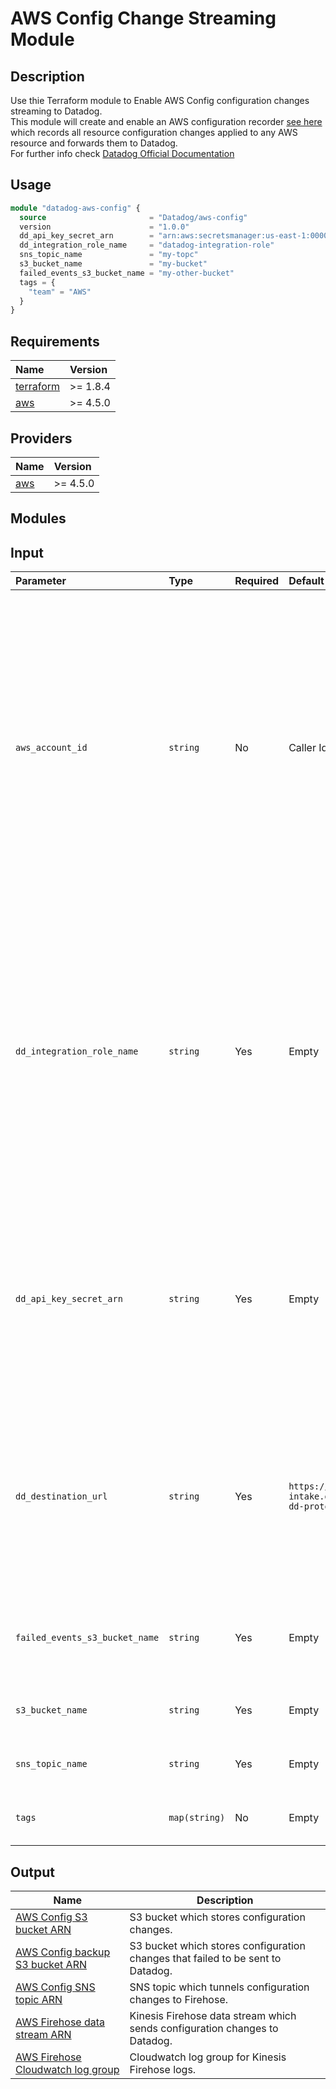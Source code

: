 # AWS Config Change Streaming Module

## Description
Use thie Terraform module to Enable AWS Config configuration changes streaming to Datadog.  
This module will create and enable an AWS configuration recorder [see here](https://docs.aws.amazon.com/config/)
which records all resource configuration changes applied to any AWS resource and forwards them to Datadog.  
For further info check [Datadog Official Documentation](https://docs.datadoghq.com/integrations/amazon_config)

## Usage

```terraform
module "datadog-aws-config" {
  source                       = "Datadog/aws-config"
  version                      = "1.0.0"
  dd_api_key_secret_arn        = "arn:aws:secretsmanager:us-east-1:000000000000:secret:my-secret"
  dd_integration_role_name     = "datadog-integration-role"
  sns_topic_name               = "my-topc"
  s3_bucket_name               = "my-bucket"
  failed_events_s3_bucket_name = "my-other-bucket"
  tags = {
    "team" = "AWS"
  }
}
```

## Requirements 
| Name | Version |
|  :-- |   :--   |
| [terraform](https://github.com/hashicorp/terraform/releases/tag/v1.8.4) | >= 1.8.4 |
| [aws](https://registry.terraform.io/providers/hashicorp/aws/latest/docs) | >= 4.5.0 |

## Providers 
| Name | Version |
| :-- |  :--   |
| [aws](https://registry.terraform.io/providers/hashicorp/aws/latest/docs) | >= 4.5.0 |

## Modules


## Input

| Parameter | Type | Required | Default value | Description |
|:--|:--|:--|:--|:--|
| `aws_account_id` | `string` | No | Caller Identity | AWS Account ID. Will be used to add a custom header when streaming config changes to Datadog. The account ID will be used to authenticate and authorize the request to read config changes from AWS Config S3 bucket. Account ID can be found [here](https://app.datadoghq.com/account/settings#integrations/aws). |
| `dd_integration_role_name` | `string` | Yes | Empty | Datadog's AWS IAM Integration Role name. The integration role policy will be amended to grant Datadog read permissions on a S3 bucket that will store oversized AWS Config events which can't be streamed via Kinesis Firehose. |
| `dd_api_key_secret_arn` | `string` | Yes | Empty | Datadog API key secret ARN. Check [this page](https://docs.aws.amazon.com/firehose/latest/dev/create-destination.html#create-destination-datadog) for more about configuring AWS Firehose destination for Datadog. Check [this page](https://docs.aws.amazon.com/firehose/latest/dev/secrets-manager-whats-secret.html) to undersatnd the secret's JSON format. |
| `dd_destination_url` | `string` | Yes | `https://cloudplatform-intake.datadoghq.com/api/v2/cloudchanges?dd-protocol=aws-kinesis-firehose` | Datadog intake URL which receives configuration changes. There's a different intake URL per datacenter (DC), check the different URLs (DC) [here](https://docs.datadoghq.com/integrations/amazon_config/?tab=manual#create-an-amazon-data-firehose-stream).|
| `failed_events_s3_bucket_name` | `string` | Yes | Empty | A backup S3 bucket name which stores events that failed to be sent to Datadog. |
| `s3_bucket_name` | `string` | Yes | Empty | AWS Config changes S3 bucket name. |
| `sns_topic_name` | `string` | Yes | Empty | AWS Config changes SNS topic name. |
| `tags` | `map(string)` | No | Empty | Optional tags to attach to the created resources. |


## Output

| Name | Description |
|------|-------------|
| [AWS Config S3 bucket ARN](#output\_config\_change\_bucket\_arn) | S3 bucket which stores configuration changes. |
| [AWS Config backup S3 bucket ARN](#output\_failed\_events\_bucket\_arn) | S3 bucket which stores configuration changes that failed to be sent to Datadog. |
| [AWS Config SNS topic ARN](#output\_config\_change\_topic\_arn) | SNS topic which tunnels configuration changes to Firehose. |
| [AWS Firehose data stream ARN](#output\_config\_change\_stream\_arn) | Kinesis Firehose data stream which sends configuration changes to Datadog. |
| [AWS Firehose Cloudwatch log group](#output\_config\_change\_stream\_log\_group) | Cloudwatch log group for Kinesis Firehose logs. |

